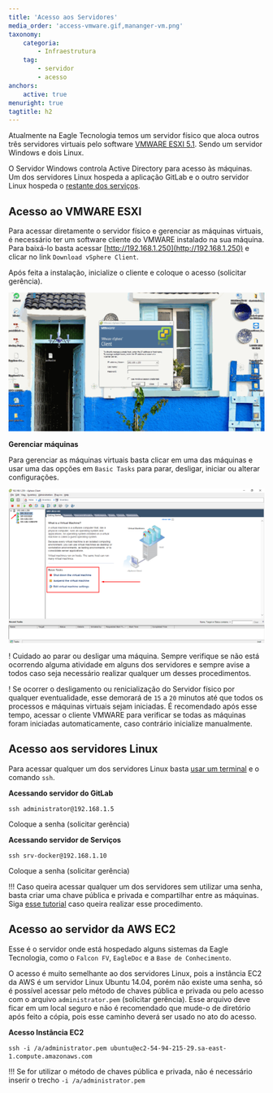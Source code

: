 ```yaml
---
title: 'Acesso aos Servidores'
media_order: 'access-vmware.gif,mananger-vm.png'
taxonomy:
    categoria:
        - Infraestrutura
    tag:
        - servidor
        - acesso
anchors:
    active: true
menuright: true
tagtitle: h2
---
```


Atualmente na Eagle Tecnologia temos um servidor físico que aloca outros três servidores virtuais pelo software [VMWARE ESXI 5.1](https://ajuda.eagletecnologia.com/materiais/interno/infraestrutura/servidores#configurao-manual-de-rede-vmware-esxi-51). Sendo um servidor Windows e dois Linux.

O Servidor Windows controla Active Directory para acesso às máquinas. Um dos servidores Linux hospeda a aplicação GitLab e o outro servidor Linux hospeda o [restante dos serviços](https://ajuda.eagletecnologia.com/materiais/interno/infraestrutura/servidores).

## Acesso ao VMWARE ESXI

Para acessar diretamente o servidor físico e gerenciar as máquinas virtuais, é necessário ter um software cliente do VMWARE instalado na sua máquina. Para baixá-lo basta acessar [http://192.168.1.250](http://192.168.1.250) e clicar no link `Download vSphere Client`.

Após feita a instalação, inicialize o cliente e coloque o acesso (solicitar gerência).

![Acesso VMWARE](access-vmware.gif "Acesso VMWARE")

**Gerenciar máquinas**

Para gerenciar as máquinas virtuais basta clicar em uma das máquinas e usar uma das opções em `Basic Tasks` para parar, desligar, iniciar ou alterar configurações.

![Gerenciar Máquinas Virtuais](mananger-vm.png "Gerenciar Máquinas Virtuais")

! Cuidado ao parar ou desligar uma máquina. Sempre verifique se não está ocorrendo alguma atividade em alguns dos servidores e sempre avise a todos caso seja necessário realizar qualquer um desses procedimentos.

! Se ocorrer o desligamento ou renicialização do Servidor físico por qualquer eventualidade, esse demorará de `15` a `20` minutos até que todos os processos e máquinas virtuais sejam iniciadas. É recomendado após esse tempo, acessar o cliente VMWARE para verificar se todas as máquinas foram iniciadas automaticamente, caso contrário inicialize manualmente.

## Acesso aos servidores Linux

Para acessar qualquer um dos servidores Linux basta [usar um terminal](http://cmder.net/) e o comando `ssh`.

**Acessando servidor do GitLab**

```
ssh administrator@192.168.1.5
```
Coloque a senha (solicitar gerência)

**Acessando servidor de Serviços**

```
ssh srv-docker@192.168.1.10
```
Coloque a senha (solicitar gerência)

!!! Caso queira acessar qualquer um dos servidores sem utilizar uma senha, basta criar uma chave pública e privada e compartilhar entre as máquinas. Siga [esse tutorial](https://www.vivaolinux.com.br/artigo/SSH-Conexao-sem-senha) caso queira realizar esse procedimento.

## Acesso ao servidor da AWS EC2

Esse é o servidor onde está hospedado alguns sistemas da Eagle Tecnologia, como o `Falcon FV`, `EagleDoc` e a `Base de Conhecimento`.

O acesso é muito semelhante ao dos servidores Linux, pois a instância EC2 da AWS é um servidor Linux Ubuntu 14.04, porém não existe uma senha, só é possível acessar pelo método de chaves pública e privada ou pelo acesso com o arquivo `administrator.pem` (solicitar gerência). Esse arquivo deve ficar em um local seguro e não é recomendado que mude-o de diretório após feito a cópia, pois esse caminho deverá ser usado no ato do acesso.

**Acesso Instância EC2**

```
ssh -i /a/administrator.pem ubuntu@ec2-54-94-215-29.sa-east-1.compute.amazonaws.com
```
!!! Se for utilizar o método de chaves pública e privada, não é necessário inserir o trecho `-i /a/administrator.pem`